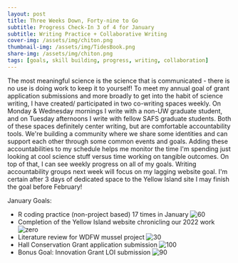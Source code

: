 ```yaml
---
layout: post
title: Three Weeks Down, Forty-nine to Go
subtitle: Progress Check-In 3 of 4 for January
subtitle: Writing Practice + Collaborative Writing
cover-img: /assets/img/chiton.png
thumbnail-img: /assets/img/TidesBook.png
share-img: /assets/img/chiton.png
tags: [goals, skill building, progress, writing, collaboration]
---
```


The most meaningful science is the science that is communicated - there is no use is doing work to keep it to yourself! To meet my annual goal of grant application submissions and more broadly to get into the habit of science writing, I have created/ participated in two co-writing spaces weekly. On Monday & Wednesday mornings I write with a non-UW graduate student, and on Tuesday afternoons I write with fellow SAFS graduate students. Both of these spaces definitely center writing, but are comfortable accountability tools. We're building a community where we share some identities and can support each other through some common events and goals. Adding these accountabilities to my schedule helps me monitor the time I'm spending just looking at cool science stuff versus time working on tangible outcomes. On top of that, I can see weekly progress on all of my goals. Writing accountability groups next week will focus on my lagging website goal. I'm certain after 3 days of dedicated space to the Yellow Island site I may finish the goal before February! 


January Goals:
* R coding practice (non-project based) 17 times in January ![60](https://progress-bar.dev/60/)
* Completion of the Yellow Island website chronicling our 2022 work ![zero](https://progress-bar.dev/0/)
* Literature review for WDFW mussel project ![30](https://progress-bar.dev/30/)
* Hall Conservation Grant application submission ![100](https://progress-bar.dev/100/)
* Bonus Goal: Innovation Grant LOI submission ![90](https://progress-bar.dev/90/)
